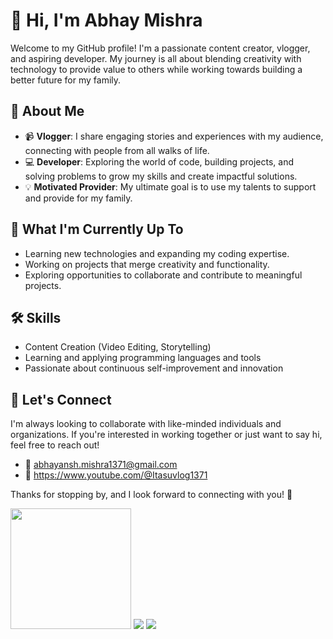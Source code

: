 # 👋 Hi, I'm Abhay Mishra

Welcome to my GitHub profile! I'm a passionate content creator, vlogger, and aspiring developer. My journey is all about blending creativity with technology to provide value to others while working towards building a better future for my family.  

## 🎥 About Me  
- 📹 **Vlogger**: I share engaging stories and experiences with my audience, connecting with people from all walks of life.  
- 💻 **Developer**: Exploring the world of code, building projects, and solving problems to grow my skills and create impactful solutions.  
- 💡 **Motivated Provider**: My ultimate goal is to use my talents to support and provide for my family.  

## 🌱 What I'm Currently Up To  
- Learning new technologies and expanding my coding expertise.  
- Working on projects that merge creativity and functionality.  
- Exploring opportunities to collaborate and contribute to meaningful projects.  

## 🛠️ Skills  
- Content Creation (Video Editing, Storytelling)  
- Learning and applying programming languages and tools  
- Passionate about continuous self-improvement and innovation  

## 🤝 Let's Connect  
I'm always looking to collaborate with like-minded individuals and organizations. If you're interested in working together or just want to say hi, feel free to reach out!  

- 📧 abhayansh.mishra1371@gmail.com 
- 🎥 https://www.youtube.com/@Itasuvlog1371  
  

Thanks for stopping by, and I look forward to connecting with you! 🙌  

 <img src="https://streak-stats.demolab.com/?user=AbhayMishra1371&theme=tokyonight&hide_border=true" height="193px"/>


  <img src="https://github-readme-activity-graph.vercel.app/graph/?username=AbhayMishra1371&theme=tokyo-night&hide_border=true&area=true">
 <img src="https://komarev.com/ghpvc/?username=AbhayMishra1371&style=flat-square">
